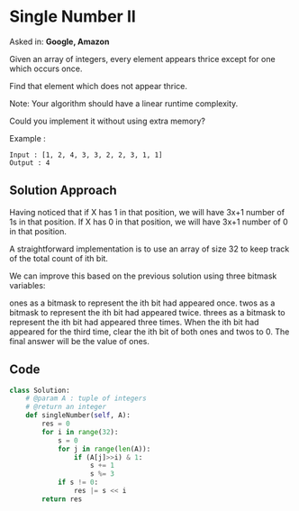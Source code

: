 # Single Number II

Asked in: **Google, Amazon**

Given an array of integers, every element appears thrice except for one which occurs once.

Find that element which does not appear thrice.

Note: Your algorithm should have a linear runtime complexity.

Could you implement it without using extra memory?

Example :

```
Input : [1, 2, 4, 3, 3, 2, 2, 3, 1, 1]
Output : 4
```

## Solution Approach

Having noticed that if X has 1 in that position, we will have 3x+1 number of 1s in that position. If X has 0 in that position, we will have 3x+1 number of 0 in that position.

A straightforward implementation is to use an array of size 32 to keep track of the total count of ith bit.

We can improve this based on the previous solution using three bitmask variables:

ones as a bitmask to represent the ith bit had appeared once.
twos as a bitmask to represent the ith bit had appeared twice.
threes as a bitmask to represent the ith bit had appeared three times.
When the ith bit had appeared for the third time, clear the ith bit of both ones and twos to 0. The final answer will be the value of ones.

## Code

```py
class Solution:
    # @param A : tuple of integers
    # @return an integer
    def singleNumber(self, A):
        res = 0
        for i in range(32):
            s = 0
            for j in range(len(A)):
                if (A[j]>>i) & 1:
                    s += 1
                    s %= 3
            if s != 0:
                res |= s << i
        return res
```
